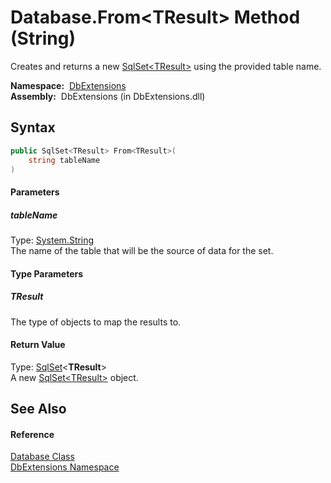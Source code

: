 Database.From&lt;TResult> Method (String)
=========================================
  Creates and returns a new [SqlSet&lt;TResult>][1] using the provided table name.

  **Namespace:**  [DbExtensions][2]  
  **Assembly:**  DbExtensions (in DbExtensions.dll)

Syntax
------

```csharp
public SqlSet<TResult> From<TResult>(
	string tableName
)

```

#### Parameters

##### *tableName*
Type: [System.String][3]  
The name of the table that will be the source of data for the set.

#### Type Parameters

##### *TResult*
The type of objects to map the results to.

#### Return Value
Type: [SqlSet][1]&lt;**TResult**>  
A new [SqlSet&lt;TResult>][1] object.

See Also
--------

#### Reference
[Database Class][4]  
[DbExtensions Namespace][2]  

[1]: ../SqlSet_1/README.md
[2]: ../README.md
[3]: http://msdn.microsoft.com/en-us/library/s1wwdcbf
[4]: README.md